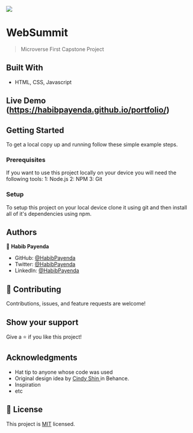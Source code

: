 ![](https://img.shields.io/badge/Microverse-blueviolet)

# WebSummit

> Microverse First Capstone Project


## Built With

- HTML, CSS, Javascript

## Live Demo (https://habibpayenda.github.io/portfolio/)



## Getting Started


To get a local copy up and running follow these simple example steps.

### Prerequisites
If you want to use this project locally on your device you will need the following tools:
    1: Node.js
    2: NPM
    3: Git

### Setup
To setup this project on your local device clone it using git and then install all of it's dependencies using npm.





## Authors

👤 **Habib Payenda**

- GitHub: [@HabibPayenda](https://github.com/githubhandle)
- Twitter: [@HabibPayenda](https://twitter.com/twitterhandle)
- LinkedIn: [@HabibPayenda](https://linkedin.com/in/linkedinhandle)



## 🤝 Contributing

Contributions, issues, and feature requests are welcome!


## Show your support

Give a ⭐️ if you like this project!

## Acknowledgments

- Hat tip to anyone whose code was used
- Original design idea by <a href='https://www.behance.net/adagio07'> Cindy Shin <a> in Behance.
- Inspiration
- etc

## 📝 License

This project is [MIT](./MIT.md) licensed.
